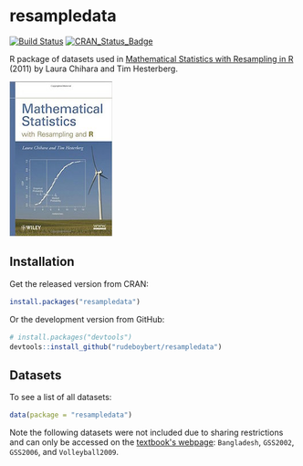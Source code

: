 # resampledata

[![Build Status](https://travis-ci.org/rudeboybert/resampledata.png?branch=master)](https://travis-ci.org/rudeboybert/resampledata)
[![CRAN_Status_Badge](http://www.r-pkg.org/badges/version/resampledata)](http://cran.r-project.org/package=resampledata)

R package of datasets used in [Mathematical Statistics with Resampling in R](https://sites.google.com/site/chiharahesterberg/) (2011) by Laura Chihara and Tim Hesterberg.

![alt text](textbook.jpg)

## Installation

Get the released version from CRAN:

```R
install.packages("resampledata")
```

Or the development version from GitHub:

```R
# install.packages("devtools")
devtools::install_github("rudeboybert/resampledata")
```

## Datasets

To see a list of all datasets:

```R
data(package = "resampledata")
```

Note the following datasets were not included due to sharing restrictions and 
can only be accessed on the [textbook's
webpage](https://sites.google.com/site/chiharahesterberg/): `Bangladesh`,
`GSS2002`, `GSS2006`, and `Volleyball2009`.
